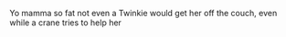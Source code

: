 Yo mamma so fat not even a Twinkie would get her off the couch, even while a crane tries to help her